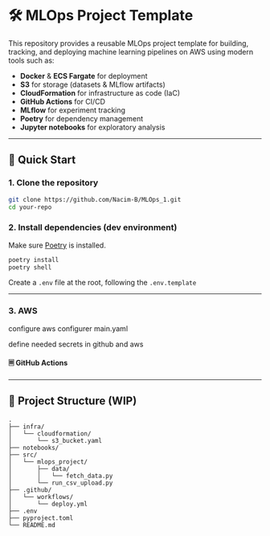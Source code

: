 # 🛠️ MLOps Project Template

This repository provides a reusable MLOps project template for building, tracking, and deploying machine learning pipelines on AWS using modern tools such as:

- **Docker** & **ECS Fargate** for deployment
- **S3** for storage (datasets & MLflow artifacts)
- **CloudFormation** for infrastructure as code (IaC)
- **GitHub Actions** for CI/CD
- **MLflow** for experiment tracking
- **Poetry** for dependency management
- **Jupyter notebooks** for exploratory analysis

---

## 🚀 Quick Start

### 1. Clone the repository

```bash
git clone https://github.com/Nacim-B/MLOps_1.git
cd your-repo
```

### 2. Install dependencies (dev environment)

Make sure [Poetry](https://python-poetry.org/docs/#installation) is installed.

```bash
poetry install
poetry shell
```

Create a `.env` file at the root, following the `.env.template` 


---

### 3. AWS

configure aws
configurer main.yaml

define needed secrets in github and aws
#### 🗏️ GitHub Actions


---

## 📁 Project Structure (WIP)

```
.
├── infra/
│   └── cloudformation/
│       └── s3_bucket.yaml
├── notebooks/
├── src/
│   └── mlops_project/
│       ├── data/
│       │   └── fetch_data.py
│       └── run_csv_upload.py
├── .github/
│   └── workflows/
│       └── deploy.yml
├── .env
├── pyproject.toml
└── README.md
```



